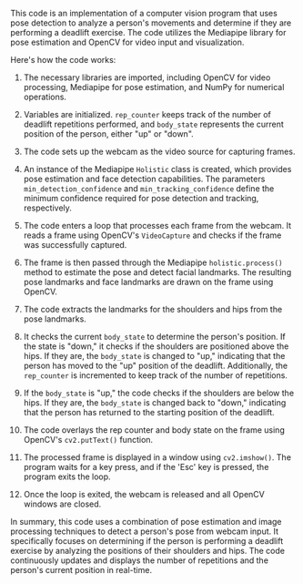 This code is an implementation of a computer vision program that uses pose detection to analyze a person's movements and determine if they are performing a deadlift exercise. The code utilizes the Mediapipe library for pose estimation and OpenCV for video input and visualization.

Here's how the code works:

1. The necessary libraries are imported, including OpenCV for video processing, Mediapipe for pose estimation, and NumPy for numerical operations.

2. Variables are initialized. `rep_counter` keeps track of the number of deadlift repetitions performed, and `body_state` represents the current position of the person, either "up" or "down".

3. The code sets up the webcam as the video source for capturing frames.

4. An instance of the Mediapipe `Holistic` class is created, which provides pose estimation and face detection capabilities. The parameters `min_detection_confidence` and `min_tracking_confidence` define the minimum confidence required for pose detection and tracking, respectively.

5. The code enters a loop that processes each frame from the webcam. It reads a frame using OpenCV's `VideoCapture` and checks if the frame was successfully captured.

6. The frame is then passed through the Mediapipe `holistic.process()` method to estimate the pose and detect facial landmarks. The resulting pose landmarks and face landmarks are drawn on the frame using OpenCV.

7. The code extracts the landmarks for the shoulders and hips from the pose landmarks.

8. It checks the current `body_state` to determine the person's position. If the state is "down," it checks if the shoulders are positioned above the hips. If they are, the `body_state` is changed to "up," indicating that the person has moved to the "up" position of the deadlift. Additionally, the `rep_counter` is incremented to keep track of the number of repetitions.

9. If the `body_state` is "up," the code checks if the shoulders are below the hips. If they are, the `body_state` is changed back to "down," indicating that the person has returned to the starting position of the deadlift.

10. The code overlays the rep counter and body state on the frame using OpenCV's `cv2.putText()` function.

11. The processed frame is displayed in a window using `cv2.imshow()`. The program waits for a key press, and if the 'Esc' key is pressed, the program exits the loop.

12. Once the loop is exited, the webcam is released and all OpenCV windows are closed.

In summary, this code uses a combination of pose estimation and image processing techniques to detect a person's pose from webcam input. It specifically focuses on determining if the person is performing a deadlift exercise by analyzing the positions of their shoulders and hips. The code continuously updates and displays the number of repetitions and the person's current position in real-time.
